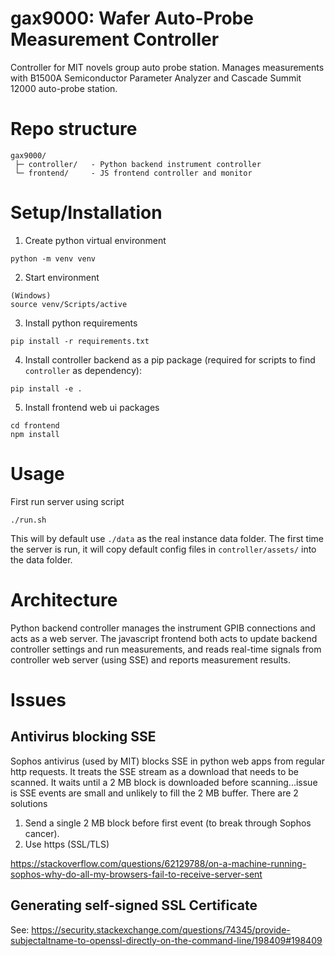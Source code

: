 # gax9000: Wafer Auto-Probe Measurement Controller

Controller for MIT novels group auto probe station. Manages measurements
with B1500A Semiconductor Parameter Analyzer and Cascade Summit 12000
auto-probe station.


# Repo structure
```
gax9000/
 ├─ controller/   - Python backend instrument controller
 └─ frontend/     - JS frontend controller and monitor
```


# Setup/Installation
1.  Create python virtual environment
```
python -m venv venv
```

2.  Start environment
```
(Windows)
source venv/Scripts/active
```

3.  Install python requirements
```
pip install -r requirements.txt
```

4.  Install controller backend as a pip package (required for scripts to find `controller` as dependency):
```
pip install -e .
```

5. Install frontend web ui packages
```
cd frontend
npm install
```

# Usage
First run server using script
```
./run.sh 
```
This will by default use `./data` as the real instance data folder.
The first time the server is run, it will copy default config files
in `controller/assets/` into the data folder.

# Architecture
Python backend controller manages the instrument GPIB connections
and acts as a web server. The javascript frontend both acts to
update backend controller settings and run measurements, and 
reads real-time signals from controller web server (using SSE) and
reports measurement results.

# Issues
## Antivirus blocking SSE
Sophos antivirus (used by MIT) blocks SSE in python web apps from
regular http requests. It treats the SSE stream as a download that
needs to be scanned. It waits until a 2 MB block is downloaded before
scanning...issue is SSE events are small and unlikely to fill the 2 MB
buffer. There are 2 solutions
1.  Send a single 2 MB block before first event (to break through
    Sophos cancer).
2.  Use https (SSL/TLS)

https://stackoverflow.com/questions/62129788/on-a-machine-running-sophos-why-do-all-my-browsers-fail-to-receive-server-sent

## Generating self-signed SSL Certificate
See:
https://security.stackexchange.com/questions/74345/provide-subjectaltname-to-openssl-directly-on-the-command-line/198409#198409